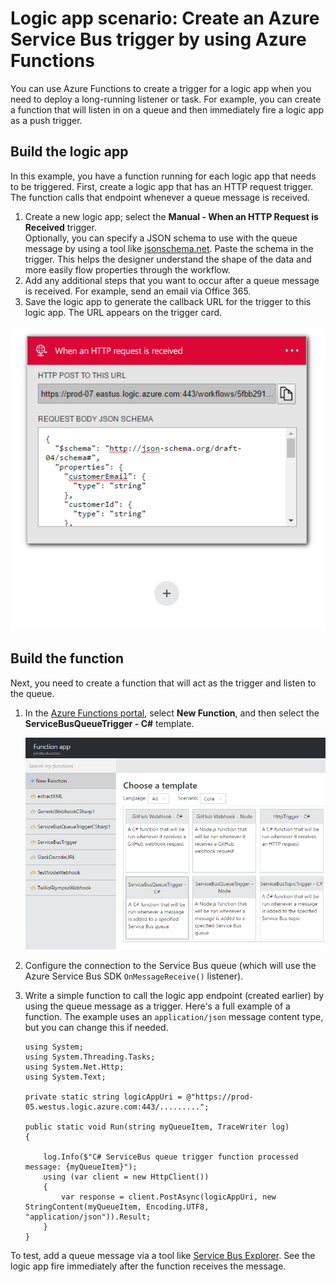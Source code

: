 <properties
   pageTitle="Logic app scenario: Create an Azure Functions Service Bus trigger | Microsoft Azure"
   description="Use Azure Functions to create a Service Bus trigger for a logic app"
   services="logic-apps,functions"
   documentationCenter=".net,nodejs,java"
   authors="jeffhollan"
   manager="dwrede"
   editor=""/>

<tags
   ms.service="logic-apps"
   ms.devlang="multiple"
   ms.topic="article"
   ms.tgt_pltfrm="na"
   ms.workload="integration"
   ms.date="05/23/2016"
   ms.author="jehollan"/>

# Logic app scenario: Create an Azure Service Bus trigger by using Azure Functions

You can use Azure Functions to create a trigger for a logic app when you need to deploy a long-running listener or task. For example, you can create a function that will listen in on a queue and then immediately fire a logic app as a push trigger.

## Build the logic app

In this example, you have a function running for each logic app that needs to be triggered. First, create a logic app that has an HTTP request trigger. The function calls that endpoint whenever a queue message is received.  

1. Create a new logic app; select the **Manual - When an HTTP Request is Received** trigger.  
   Optionally, you can specify a JSON schema to use with the queue message by using a tool like [jsonschema.net](http://jsonschema.net). Paste the schema in the trigger. This helps the designer understand the shape of the data and more easily flow properties through the workflow.
1. Add any additional steps that you want to occur after a queue message is received. For example, send an email via Office 365.  
1. Save the logic app to generate the callback URL for the trigger to this logic app. The URL appears on the trigger card.

![The callback URL appears on the trigger card][1]

## Build the function

Next, you need to create a function that will act as the trigger and listen to the queue.

1. In the [Azure Functions portal](https://functions.azure.com/signin), select **New Function**, and then select the **ServiceBusQueueTrigger - C#** template.

    ![Azure Functions portal][2]

2. Configure the connection to the Service Bus queue (which will use the Azure Service Bus SDK `OnMessageReceive()` listener).
3. Write a simple function to call the logic app endpoint (created earlier) by using the queue message as a trigger. Here's a full example of a function. The example uses an `application/json` message content type, but you can change this if needed.

   ```
   using System;
   using System.Threading.Tasks;
   using System.Net.Http;
   using System.Text;

   private static string logicAppUri = @"https://prod-05.westus.logic.azure.com:443/.........";

   public static void Run(string myQueueItem, TraceWriter log)
   {

       log.Info($"C# ServiceBus queue trigger function processed message: {myQueueItem}");
       using (var client = new HttpClient())
       {
           var response = client.PostAsync(logicAppUri, new StringContent(myQueueItem, Encoding.UTF8, "application/json")).Result;
       }
   }
   ```

To test, add a queue message via a tool like [Service Bus Explorer](https://github.com/paolosalvatori/ServiceBusExplorer). See the logic app fire immediately after the function receives the message.

<!-- Image References -->
[1]: ./media/app-service-logic-scenario-function-sb-trigger/manualTrigger.PNG
[2]: ./media/app-service-logic-scenario-function-sb-trigger/newQueueTriggerFunction.PNG
